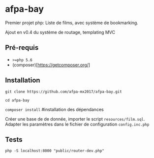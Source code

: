 # afpa-bay
Premier projet php: Liste de films, avec système de bookmarking.

Ajout en v0.4 du système de routage, templating MVC

## Pré-requis

 - `>=php 5.6 `
 - (composer)[https://getcomposer.org/] 

## Installation
`git clone https://github.com/afpa-mx2017/afpa-bay.git`

`cd afpa-bay`

`composer install` #installation des dépendances

Créer une base de de donnée, importer le script `resources/film.sql`.
Adapter les paramètres dans le fichier de configuration `config.inc.php`

## Tests

`php -S localhost:8000 "public/router-dev.php"`